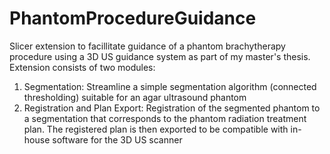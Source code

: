 # PhantomProcedureGuidance

Slicer extension to facillitate guidance of a phantom brachytherapy procedure using a 3D US guidance system as part of my master's thesis.
Extension consists of two modules: 
1) Segmentation: Streamline a simple segmentation algorithm (connected thresholding) suitable for an agar ultrasound phantom
2) Registration and Plan Export: Registration of the segmented phantom to a segmentation that corresponds to the phantom radiation treatment plan. 
The registered plan is then exported to be compatible with in-house software for the 3D US scanner